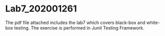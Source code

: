 # Lab7_202001261

The pdf file attached includes the lab7 which covers black-box and white-box testing. The exercise is performed in Junit Testing Framework.
